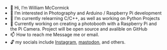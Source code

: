 - 👋 Hi, I’m William McCormick
- 👀 I’m interested in Photography and Arduino / Raspberry Pi development
- 🌱 I’m currently relearning C/C++, as well as working on Python Projects
- 📸 Currently working on creating a photobooth with a Raspberry Pi and the Pi Camera. Project will be open source and avalible on GitHub
- 📫 How to reach me Message me or email.
- 🔓 my socials include [Instagram](https://www.instagram.com/william.mccormick/), [mastodon](https://fosstodon.org/@WilliamMcCormick), and others.
<!---
w112785/w112785 is a ✨ special ✨ repository because its `README.md` (this file) appears on your GitHub profile.
You can click the Preview link to take a look at your changes.
--->

